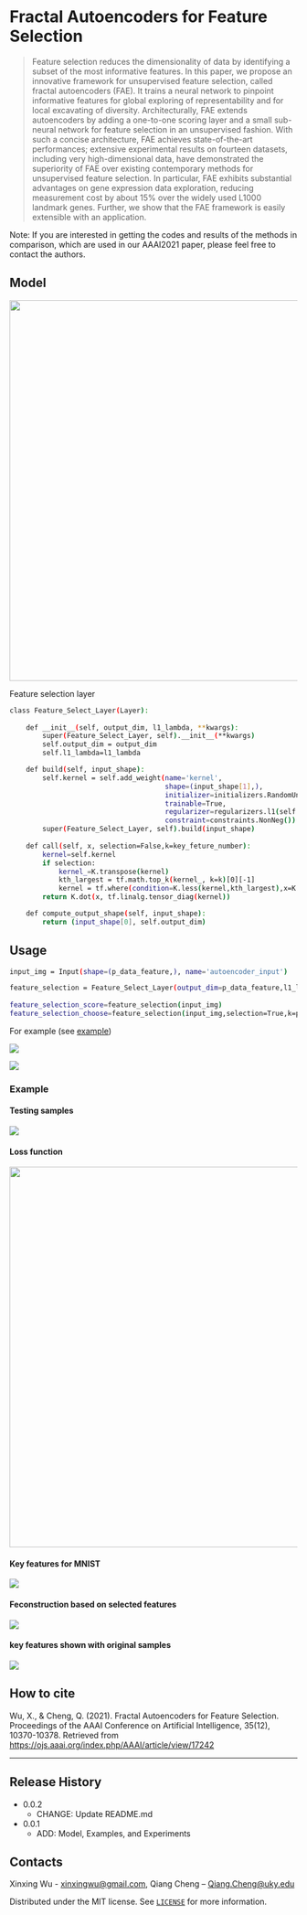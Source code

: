 # Fractal Autoencoders for Feature Selection


> Feature selection reduces the dimensionality of data by identifying a subset of the most informative features. In this paper, we propose an innovative framework for unsupervised feature selection, called fractal autoencoders (FAE). It trains a neural network to pinpoint informative features for global exploring of representability and for local excavating of diversity. Architecturally, FAE extends autoencoders by adding a one-to-one scoring layer and a small sub-neural network for feature selection in an unsupervised fashion. With such a concise architecture, FAE achieves state-of-the-art performances; extensive experimental results on fourteen datasets, including very high-dimensional data, have demonstrated the superiority of FAE over existing contemporary methods for unsupervised feature selection. In particular, FAE exhibits substantial advantages on gene expression data exploration, reducing measurement cost by about 15% over the widely used L1000 landmark genes. Further, we show that the FAE framework is easily extensible with an application.

Note:  If you are interested in getting the codes and results of the methods in comparison, 
which are used in our AAAI2021 paper, please feel free to contact the authors.

## Model

<center >
    <img src="./images/model.png" width="666"/> 
 </center>

Feature selection layer

```sh
class Feature_Select_Layer(Layer):
    
    def __init__(self, output_dim, l1_lambda, **kwargs):
        super(Feature_Select_Layer, self).__init__(**kwargs)
        self.output_dim = output_dim
        self.l1_lambda=l1_lambda

    def build(self, input_shape):
        self.kernel = self.add_weight(name='kernel',  
                                      shape=(input_shape[1],),
                                      initializer=initializers.RandomUniform(minval=0.999999, maxval=0.9999999, seed=seed),
                                      trainable=True,
                                      regularizer=regularizers.l1(self.l1_lambda),
                                      constraint=constraints.NonNeg())
        super(Feature_Select_Layer, self).build(input_shape)
    
    def call(self, x, selection=False,k=key_feture_number):
        kernel=self.kernel        
        if selection:
            kernel_=K.transpose(kernel)
            kth_largest = tf.math.top_k(kernel_, k=k)[0][-1]
            kernel = tf.where(condition=K.less(kernel,kth_largest),x=K.zeros_like(kernel),y=kernel)        
        return K.dot(x, tf.linalg.tensor_diag(kernel))

    def compute_output_shape(self, input_shape):
        return (input_shape[0], self.output_dim)
```


## Usage


```sh
input_img = Input(shape=(p_data_feature,), name='autoencoder_input')

feature_selection = Feature_Select_Layer(output_dim=p_data_feature,l1_lambda=p_l1_lambda,input_shape=(p_data_feature,),name='feature_selection')
												
feature_selection_score=feature_selection(input_img)
feature_selection_choose=feature_selection(input_img,selection=True,k=p_feture_number)
```

For example (see [example](https://github.com/xinxingwu-uk/FAE/tree/main/Example))

![](./images/FAE.png)

![](./images/modelparameters.png)


### Example


#### Testing samples

![](./images/testingdata.png)

#### Loss function

<center >
    <img src="./images/loss.gif" width="666"/> 
 </center>
 
   
#### Key features for MNIST

![](./images/keyfeatures.gif)
   
#### Feconstruction based on selected features

![](./images/rec.gif)

#### key features shown with original samples
 
![](./images/markedkeyfeatures.gif)



## How to cite

Wu, X., & Cheng, Q. (2021). Fractal Autoencoders for Feature Selection. Proceedings of the AAAI Conference on Artificial Intelligence, 35(12), 10370-10378. Retrieved from https://ojs.aaai.org/index.php/AAAI/article/view/17242

---
  
## Release History

* 0.0.2
    * CHANGE: Update README.md
* 0.0.1
    * ADD: Model, Examples, and Experiments

## Contacts

Xinxing Wu - xinxingwu@gmail.com, Qiang Cheng – Qiang.Cheng@uky.edu

Distributed under the MIT license. See [``LICENSE``](https://github.com/xinxingwu-uk/FAE/blob/main/LICENSE) for more information.

